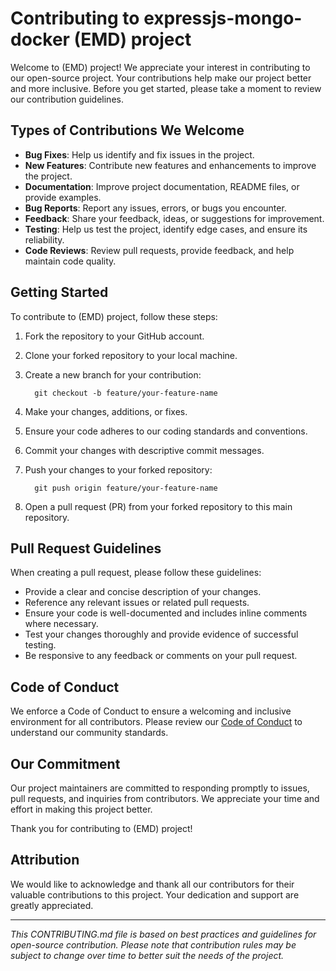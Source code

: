 # Contributing to expressjs-mongo-docker (EMD) project

Welcome to (EMD) project! We appreciate your interest in contributing to our open-source project. Your contributions
help make our project better and more inclusive. Before you get started, please take a moment to review our
contribution guidelines.

## Types of Contributions We Welcome

- **Bug Fixes**: Help us identify and fix issues in the project.
- **New Features**: Contribute new features and enhancements to improve the project.
- **Documentation**: Improve project documentation, README files, or provide examples.
- **Bug Reports**: Report any issues, errors, or bugs you encounter.
- **Feedback**: Share your feedback, ideas, or suggestions for improvement.
- **Testing**: Help us test the project, identify edge cases, and ensure its reliability.
- **Code Reviews**: Review pull requests, provide feedback, and help maintain code quality.

## Getting Started

To contribute to (EMD) project, follow these steps:

1. Fork the repository to your GitHub account.
2. Clone your forked repository to your local machine.
3. Create a new branch for your contribution:

   ``` shell
     git checkout -b feature/your-feature-name
   ```
4. Make your changes, additions, or fixes.
5. Ensure your code adheres to our coding standards and conventions.
6. Commit your changes with descriptive commit messages.
7. Push your changes to your forked repository:

   ``` shell
     git push origin feature/your-feature-name
   ```
8. Open a pull request (PR) from your forked repository to this main repository.

## Pull Request Guidelines

When creating a pull request, please follow these guidelines:

- Provide a clear and concise description of your changes.
- Reference any relevant issues or related pull requests.
- Ensure your code is well-documented and includes inline comments where necessary.
- Test your changes thoroughly and provide evidence of successful testing.
- Be responsive to any feedback or comments on your pull request.

## Code of Conduct

We enforce a Code of Conduct to ensure a welcoming and inclusive environment for all contributors. Please review our
[Code of Conduct](CODE_OF_CONDUCT.md) to understand our community standards.

## Our Commitment

Our project maintainers are committed to responding promptly to issues, pull requests, and inquiries from contributors. We appreciate your time and effort in making this project better.

Thank you for contributing to (EMD) project!

## Attribution

We would like to acknowledge and thank all our contributors for their valuable contributions to this project.
Your dedication and support are greatly appreciated.

---
*This CONTRIBUTING.md file is based on best practices and guidelines for open-source contribution. Please note that
contribution rules may be subject to change over time to better suit the needs of the project.*




